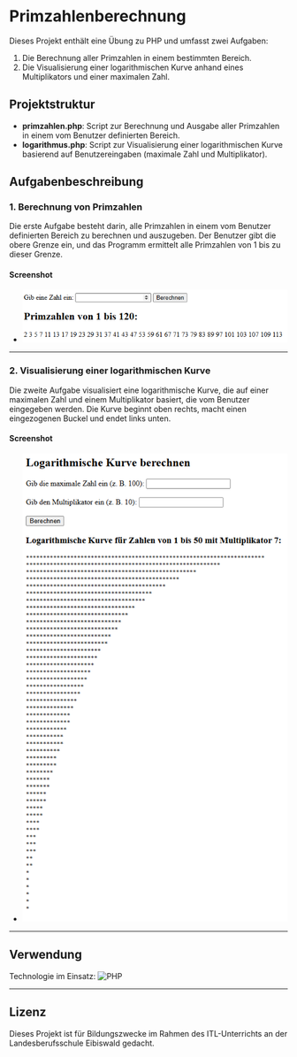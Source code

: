 # Primzahlenberechnung

Dieses Projekt enthält eine Übung zu PHP und umfasst zwei Aufgaben:
1. Die Berechnung aller Primzahlen in einem bestimmten Bereich.
2. Die Visualisierung einer logarithmischen Kurve anhand eines Multiplikators und einer maximalen Zahl.

## Projektstruktur
- **primzahlen.php**: Script zur Berechnung und Ausgabe aller Primzahlen in einem vom Benutzer definierten Bereich.
- **logarithmus.php**: Script zur Visualisierung einer logarithmischen Kurve basierend auf Benutzereingaben (maximale Zahl und Multiplikator).

## Aufgabenbeschreibung

### 1. Berechnung von Primzahlen
Die erste Aufgabe besteht darin, alle Primzahlen in einem vom Benutzer definierten Bereich zu berechnen und auszugeben. Der Benutzer gibt die obere Grenze ein, und das Programm ermittelt alle Primzahlen von 1 bis zu dieser Grenze.

#### Screenshot
- ![Primzahlen](https://github.com/dino-2602/Primzahlenberechnung/blob/main/Primzahlen_%26_Logarithmus/screenshots/Primzahlenberechnung.png)

---

### 2. Visualisierung einer logarithmischen Kurve
Die zweite Aufgabe visualisiert eine logarithmische Kurve, die auf einer maximalen Zahl und einem Multiplikator basiert, die vom Benutzer eingegeben werden. Die Kurve beginnt oben rechts, macht einen eingezogenen Buckel und endet links unten.

#### Screenshot
- ![Logarithmische Kurve](https://github.com/dino-2602/Primzahlenberechnung/blob/main/Primzahlen_%26_Logarithmus/screenshots/Logarithmische%20Kurve%20berechnen.png)

---

## Verwendung
Technologie im Einsatz:
![PHP](https://img.shields.io/badge/PHP-%23777BB4.svg?&style=for-the-badge&logo=php&logoColor=white)

---

## Lizenz
Dieses Projekt ist für Bildungszwecke im Rahmen des ITL-Unterrichts an der Landesberufsschule Eibiswald gedacht.
